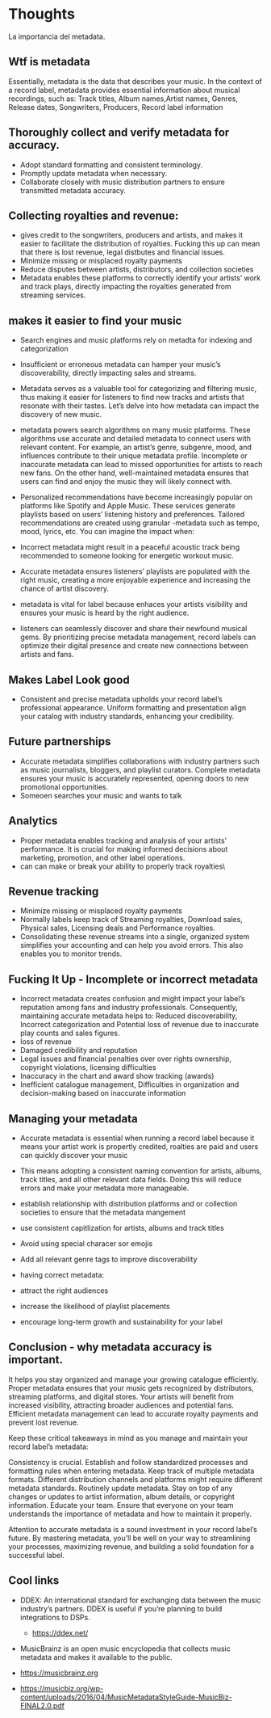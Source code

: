 # Thoughts

La importancia del metadata. 

## Wtf is metadata
Essentially, metadata is the data that describes your music. In the context of a record label, metadata provides essential information about musical recordings, such as:
Track titles, Album names,Artist names, Genres, Release dates, Songwriters, Producers, Record label information


## Thoroughly collect and verify metadata for accuracy.
- Adopt standard formatting and consistent terminology.
- Promptly update metadata when necessary.
- Collaborate closely with music distribution partners to ensure transmitted metadata accuracy.

## Collecting royalties and revenue:
- gives credit to the songwriters, producers and artists, and makes it easier to facilitate the distribution of royalties. Fucking this up can mean that there is lost revenue, legal distbutes and financial issues.
- Minimize missing or misplaced royalty payments
- Reduce disputes between artists, distributors, and collection societies
- Metadata enables these platforms to correctly identify your artists’ work and track plays, directly impacting the royalties generated from streaming services.

## makes it easier to find your music

- Search engines and music platforms rely on metadta for indexing and categorization

- Insufficient or erroneous metadata can hamper your music’s discoverability, directly impacting sales and streams.

- Metadata serves as a valuable tool for categorizing and filtering music, thus making it easier for listeners to find new tracks and artists that resonate with their tastes. Let’s delve into how metadata can impact the discovery of new music.

- metadata powers search algorithms on many music platforms. These algorithms use accurate and detailed metadata to connect users with relevant content. For example, an artist’s genre, subgenre, mood, and influences contribute to their unique metadata profile. Incomplete or inaccurate metadata can lead to missed opportunities for artists to reach new fans. On the other hand, well-maintained metadata ensures that users can find and enjoy the music they will likely connect with.

- Personalized recommendations have become increasingly popular on platforms like Spotify and Apple Music. These services generate playlists based on users’ listening history and preferences. Tailored recommendations are created using granular -metadata such as tempo, mood, lyrics, etc. You can imagine the impact when:

- Incorrect metadata might result in a peaceful acoustic track being recommended to someone looking for energetic workout music.
  
- Accurate metadata ensures listeners’ playlists are populated with the right music, creating a more enjoyable experience and increasing the chance of artist discovery.

- metadata is vital for label because enhaces your artists visibility and ensures your music is heard by the right audience.
  
- listeners can seamlessly discover and share their newfound musical gems. By prioritizing precise metadata management, record labels can optimize their digital presence and create new connections between artists and fans.


## Makes Label Look good
- Consistent and precise metadata upholds your record label’s professional appearance. Uniform formatting and presentation align your catalog with industry standards, enhancing your credibility.

## Future partnerships
 - Accurate metadata simplifies collaborations with industry partners such as music journalists, bloggers, and playlist curators. Complete metadata ensures your music is accurately represented, opening doors to new promotional opportunities.
 - Someoen searches your music and wants to talk

## Analytics
-  Proper metadata enables tracking and analysis of your artists' performance. It is crucial for making informed decisions about marketing, promotion, and other label operations.
-  can can make or break your ability to properly track royalties\

## Revenue tracking 
- Minimize missing or misplaced royalty payments
- Normally labels keep track of Streaming royalties, Download sales, Physical sales, Licensing deals and Performance royalties.
- Consolidating these revenue streams into a single, organized system simplifies your accounting and can help you avoid errors. This also enables you to monitor trends.





## Fucking It Up - Incomplete or incorrect metadata 
- Incorrect metadata creates confusion and might impact your label’s reputation among fans and industry professionals. Consequently, maintaining accurate metadata helps to: Reduced discoverability, Incorrect categorization and Potential loss of revenue due to inaccurate play counts and sales figures.
- loss of revenue
- Damaged credibility and reputation
- Legal issues and financial penalties over over rights ownership, copyright violations, licensing difficulties
- Inaccuracy in the chart and award show tracking (awards)
- Inefficient catalogue management, Difficulties in organization and decision-making based on inaccurate information

## Managing your metadata 
- Accurate metadata is essential when running a record label because it means your artist work is propertly credited, roalties are paid and users can quickly discover your music
- This means adopting a consistent naming convention for artists, albums, track titles, and all other relevant data fields. Doing this will reduce errors and make your metadata more manageable.
- establish relationship with distribution platforms and or collection societies to ensure that the metadata mangement
- use consistent capitlization for artists, albums and track titles
- Avoid using special characer sor emojis
- Add all relevant genre tags to improve discoverability

- having correct metadata: 
 - attract the right audiences
 - increase the likelihood of playlist placements
 - encourage long-term growth and sustainability for your label

## Conclusion - why metadata accuracy is important. 
It helps you stay organized and manage your growing catalogue efficiently. Proper metadata ensures that your music gets recognized by distributors, streaming platforms, and digital stores. Your artists will benefit from increased visibility, attracting broader audiences and potential fans. Efficient metadata management can lead to accurate royalty payments and prevent lost revenue.

Keep these critical takeaways in mind as you manage and maintain your record label’s metadata:

Consistency is crucial. Establish and follow standardized processes and formatting rules when entering metadata. Keep track of multiple metadata formats. Different distribution channels and platforms might require different metadata standards. Routinely update metadata. Stay on top of any changes or updates to artist information, album details, or copyright information. Educate your team. Ensure that everyone on your team understands the importance of metadata and how to maintain it properly.

Attention to accurate metadata is a sound investment in your record label’s future. By mastering metadata, you’ll be well on your way to streamlining your processes, maximizing revenue, and building a solid foundation for a successful label.


## Cool links 
- DDEX: An international standard for exchanging data between the music industry’s partners. DDEX is useful if you’re planning to build integrations to DSPs.
  -  https://ddex.net/
- MusicBrainz is an open music encyclopedia that collects music metadata and makes it available to the public.
- https://musicbrainz.org

- https://musicbiz.org/wp-content/uploads/2016/04/MusicMetadataStyleGuide-MusicBiz-FINAL2.0.pdf
